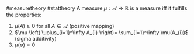 #measuretheory #stattheory 
A measure $\mu: \mathcal{A} \to \mathbb{R}$ is a measure iff  it fulfills the properties:
1. $\mu(A) \geq 0$ for all $A\in \mathcal{A}$ (positive mapping)
2. $\mu \left( \uplus_{i=1}^\infty A_{i} \right)= \sum_{i=1}^\infty \mu(A_{i})$ (sigma additivity)
3. $\mu(\emptyset) =0$